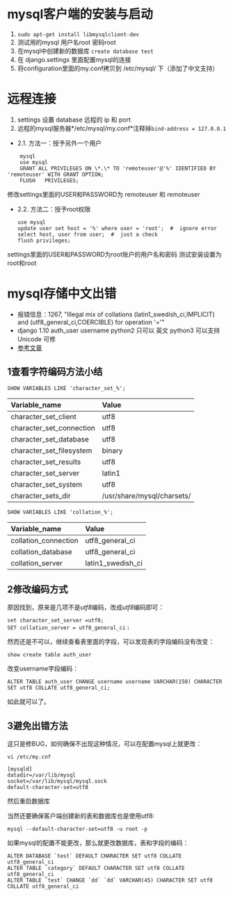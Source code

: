 # mysql客户端的安装与启动
1. ```sudo apt-get install libmysqlclient-dev```
2. 测试用的mysql 用户名root  密码root
3. 在mysql中创建新的数据库
```create database test```
4. 在 django.settings 里面配置mysql的连接
5. 将configuration里面的my.conf拷贝到 /etc/mysql/ 下（添加了中文支持）
# 远程连接
1. settings 设置 database 远程的 ip 和 port
2. 远程的mysql服务器*/etc/mysql/my.conf*注释掉```bind-address = 127.0.0.1```
- 2.1. 方法一：授予另外一个用户
```
    mysql
    use mysql
    GRANT ALL PRIVILEGES ON \*.\* TO 'remoteuser'@'%' IDENTIFIED BY 'remoteuser' WITH GRANT OPTION;
    FLUSH   PRIVILEGES;
```
修改settings里面的USER和PASSWORD为 remoteuser 和 remoteuser
- 2.2. 方法二：授予root权限
    ```mysql
    use mysql
    update user set host = '%' where user = 'root';  #  ignore error
    select host, user from user;  #  just a check
    flush privileges;
    ```
settings里面的USER和PASSWORD为root账户的用户名和密码 测试安装设置为 root和root
# mysql存储中文出错
* 报错信息：1267, "Illegal mix of collations (latin1_swedish_ci,IMPLICIT) and (utf8_general_ci,COERCIBLE) for operation '='"
* django 1.10 auth_user username python2 只可以 英文  python3 可以支持 Unicode 可修
* [参考文章](http://blog.csdn.net/wujingwen1111/article/details/12652819)
## 1查看字符编码方法小结
```
SHOW VARIABLES LIKE 'character_set_%';
```
|Variable_name|Value|
:-----|:-----|
| character_set_client     | utf8                       |
| character_set_connection | utf8                       |
| character_set_database   | utf8                       |
| character_set_filesystem | binary                     |
| character_set_results    | utf8                       |
| character_set_server     | latin1                     |
| character_set_system     | utf8                       |
| character_sets_dir       | /usr/share/mysql/charsets/ |

```
SHOW VARIABLES LIKE 'collation_%';
```
| Variable_name        | Value             |
|:-----|:-----|
| collation_connection | utf8_general_ci   |
| collation_database   | utf8_general_ci   |
| collation_server     | latin1_swedish_ci |
## 2修改编码方式
原因找到，原来是几项不是*utf8*编码，改成*utf8*编码即可：
```
set character_set_server =utf8;
SET collation_server = utf8_general_ci；
```
然而还是不可以，继续查看表里面的字段，可以发现表的字段编码没有改变：
```
show create table auth_user
```
改变username字段编码：
```
ALTER TABLE auth_user CHANGE username username VARCHAR(150) CHARACTER SET utf8 COLLATE utf8_general_ci;
```
如此就可以了。

## 3避免出错方法
这只是修BUG，如何确保不出现这种情况，可以在配置mysql上就更改：
```
vi /etc/my.cnf

[mysqld]
datadir=/var/lib/mysql
socket=/var/lib/mysql/mysql.sock
default-character-set=utf8
```
然后重启数据库

当然还要确保客户端创建新的表和数据库也是使用utf8:
```
mysql --default-character-set=utf8 -u root -p
```
如果mysql的配置不能更改，那么就更改数据库，表和字段的编码：
```
ALTER DATABASE `test` DEFAULT CHARACTER SET utf8 COLLATE utf8_general_ci
ALTER TABLE `category` DEFAULT CHARACTER SET utf8 COLLATE utf8_general_ci
ALTER TABLE `test` CHANGE `dd` `dd` VARCHAR(45) CHARACTER SET utf8 COLLATE utf8_general_ci
```
